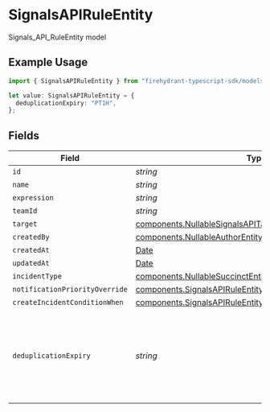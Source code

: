 # SignalsAPIRuleEntity

Signals_API_RuleEntity model

## Example Usage

```typescript
import { SignalsAPIRuleEntity } from "firehydrant-typescript-sdk/models/components";

let value: SignalsAPIRuleEntity = {
  deduplicationExpiry: "PT1H",
};
```

## Fields

| Field                                                                                                                                      | Type                                                                                                                                       | Required                                                                                                                                   | Description                                                                                                                                | Example                                                                                                                                    |
| ------------------------------------------------------------------------------------------------------------------------------------------ | ------------------------------------------------------------------------------------------------------------------------------------------ | ------------------------------------------------------------------------------------------------------------------------------------------ | ------------------------------------------------------------------------------------------------------------------------------------------ | ------------------------------------------------------------------------------------------------------------------------------------------ |
| `id`                                                                                                                                       | *string*                                                                                                                                   | :heavy_minus_sign:                                                                                                                         | N/A                                                                                                                                        |                                                                                                                                            |
| `name`                                                                                                                                     | *string*                                                                                                                                   | :heavy_minus_sign:                                                                                                                         | N/A                                                                                                                                        |                                                                                                                                            |
| `expression`                                                                                                                               | *string*                                                                                                                                   | :heavy_minus_sign:                                                                                                                         | N/A                                                                                                                                        |                                                                                                                                            |
| `teamId`                                                                                                                                   | *string*                                                                                                                                   | :heavy_minus_sign:                                                                                                                         | N/A                                                                                                                                        |                                                                                                                                            |
| `target`                                                                                                                                   | [components.NullableSignalsAPITargetEntity](../../models/components/nullablesignalsapitargetentity.md)                                     | :heavy_minus_sign:                                                                                                                         | N/A                                                                                                                                        |                                                                                                                                            |
| `createdBy`                                                                                                                                | [components.NullableAuthorEntity](../../models/components/nullableauthorentity.md)                                                         | :heavy_minus_sign:                                                                                                                         | N/A                                                                                                                                        |                                                                                                                                            |
| `createdAt`                                                                                                                                | [Date](https://developer.mozilla.org/en-US/docs/Web/JavaScript/Reference/Global_Objects/Date)                                              | :heavy_minus_sign:                                                                                                                         | N/A                                                                                                                                        |                                                                                                                                            |
| `updatedAt`                                                                                                                                | [Date](https://developer.mozilla.org/en-US/docs/Web/JavaScript/Reference/Global_Objects/Date)                                              | :heavy_minus_sign:                                                                                                                         | N/A                                                                                                                                        |                                                                                                                                            |
| `incidentType`                                                                                                                             | [components.NullableSuccinctEntity](../../models/components/nullablesuccinctentity.md)                                                     | :heavy_minus_sign:                                                                                                                         | N/A                                                                                                                                        |                                                                                                                                            |
| `notificationPriorityOverride`                                                                                                             | [components.SignalsAPIRuleEntityNotificationPriorityOverride](../../models/components/signalsapiruleentitynotificationpriorityoverride.md) | :heavy_minus_sign:                                                                                                                         | N/A                                                                                                                                        |                                                                                                                                            |
| `createIncidentConditionWhen`                                                                                                              | [components.SignalsAPIRuleEntityCreateIncidentConditionWhen](../../models/components/signalsapiruleentitycreateincidentconditionwhen.md)   | :heavy_minus_sign:                                                                                                                         | N/A                                                                                                                                        |                                                                                                                                            |
| `deduplicationExpiry`                                                                                                                      | *string*                                                                                                                                   | :heavy_minus_sign:                                                                                                                         | Duration for deduplicating similar alerts (ISO8601 duration format e.g., 'PT30M', 'PT2H', 'P1D')                                           | PT1H                                                                                                                                       |